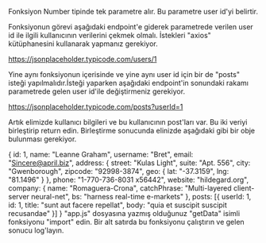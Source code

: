 Fonksiyon Number tipinde tek parametre alır. Bu parametre user id'yi belirtir.

Fonksiyonun görevi aşağıdaki endpoint'e giderek parametrede verilen user id ile ilgili kullanıcının verilerini çekmek olmalı. İstekleri "axios" kütüphanesini kullanarak yapmanız gerekiyor.

https://jsonplaceholder.typicode.com/users/1

Yine aynı fonksiyonun içerisinde ve yine aynı user id için bir de "posts" isteği yapılmalıdır.İsteği yaparken aşağıdaki endpoint'in sonundaki rakamı parametrede gelen user id'ile değiştirmeniz gerekiyor.

https://jsonplaceholder.typicode.com/posts?userId=1

Artık elimizde kullanıcı bilgileri ve bu kullanıcının post'ları var. Bu iki veriyi birleştirip return edin. Birleştirme sonucunda elinizde aşağıdaki gibi bir obje bulunması gerekiyor.

{
	id: 1,
	name: "Leanne Graham",
	username: "Bret",
	email: "Sincere@april.biz",
	address: {
		street: "Kulas Light",
		suite: "Apt. 556",
		city: "Gwenborough",
		zipcode: "92998-3874",
		geo: {
			lat: "-37.3159",
			lng: "81.1496"
		}
	},
	phone: "1-770-736-8031 x56442",
	website: "hildegard.org",
	company: {
		name: "Romaguera-Crona",
		catchPhrase: "Multi-layered client-server neural-net",
		bs: "harness real-time e-markets"
	},
	posts: [{
		userId: 1,
		id: 1,
		title: "sunt aut facere repellat",
		body: "quia et suscipit suscipit recusandae"
	}]
}
"app.js" dosyasına yazmış olduğunuz "getData" isimli fonksiyonu "import" edin. Bir alt satırda bu fonksiyonu çalıştırın ve gelen sonucu log'layın.
